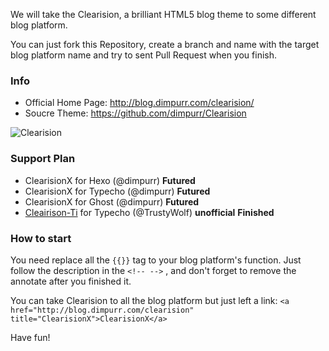 We will take the Clearision, a brilliant HTML5 blog theme to some different blog platform.

You can just fork this Repository, create a branch and name with the target blog platform name and try to sent Pull Request when you finish.

### Info

* Official Home Page: http://blog.dimpurr.com/clearision/ 
* Soucre Theme: https://github.com/dimpurr/Clearision

<img src="http://blog.dimpurr.com/wp-content/themes/clearision/screenshot.png" title="Clearision" alt="Clearision" />

### Support Plan

* ClearisionX for Hexo (@dimpurr) **Futured**
* ClearisionX for Typecho (@dimpurr) **Futured**
* ClearisionX for Ghost (@dimpurr) **Futured**
* [Cleairison-Ti](https://github.com/TrustyWolf/Clearision-Ti) for Typecho (@TrustyWolf) **unofficial** **Finished**

### How to start

You need replace all the `{{}}` tag to your blog platform's function. Just follow the description in the `<!-- -->` , and don't forget to remove the annotate after you finished it.

You can take Clearision to all the blog platform but just left a link: `<a href="http://blog.dimpurr.com/clearision" title="ClearisionX">ClearisionX</a>`

Have fun!
